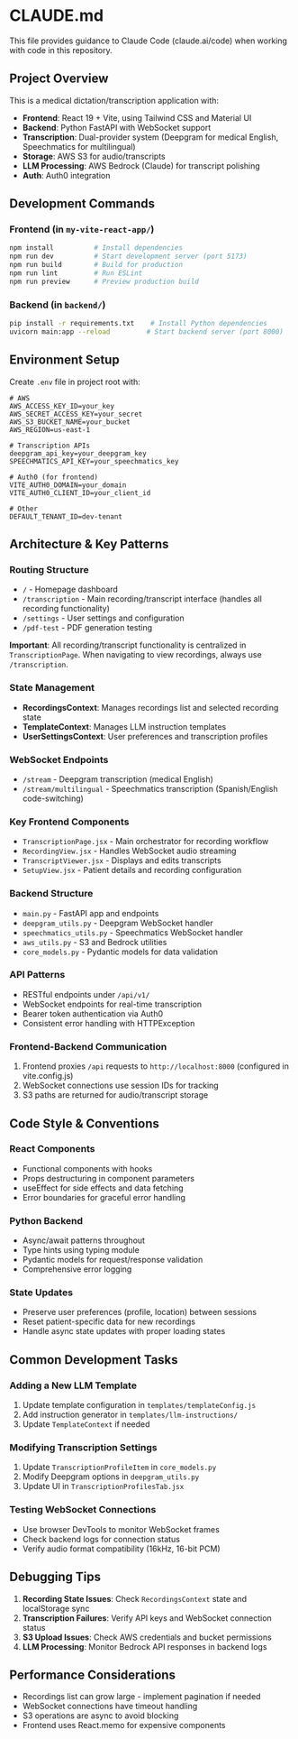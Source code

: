 # CLAUDE.md

This file provides guidance to Claude Code (claude.ai/code) when working with code in this repository.

## Project Overview

This is a medical dictation/transcription application with:
- **Frontend**: React 19 + Vite, using Tailwind CSS and Material UI
- **Backend**: Python FastAPI with WebSocket support
- **Transcription**: Dual-provider system (Deepgram for medical English, Speechmatics for multilingual)
- **Storage**: AWS S3 for audio/transcripts
- **LLM Processing**: AWS Bedrock (Claude) for transcript polishing
- **Auth**: Auth0 integration

## Development Commands

### Frontend (in `my-vite-react-app/`)
```bash
npm install          # Install dependencies
npm run dev          # Start development server (port 5173)
npm run build        # Build for production
npm run lint         # Run ESLint
npm run preview      # Preview production build
```

### Backend (in `backend/`)
```bash
pip install -r requirements.txt    # Install Python dependencies
uvicorn main:app --reload         # Start backend server (port 8000)
```

## Environment Setup

Create `.env` file in project root with:
```
# AWS
AWS_ACCESS_KEY_ID=your_key
AWS_SECRET_ACCESS_KEY=your_secret
AWS_S3_BUCKET_NAME=your_bucket
AWS_REGION=us-east-1

# Transcription APIs
deepgram_api_key=your_deepgram_key
SPEECHMATICS_API_KEY=your_speechmatics_key

# Auth0 (for frontend)
VITE_AUTH0_DOMAIN=your_domain
VITE_AUTH0_CLIENT_ID=your_client_id

# Other
DEFAULT_TENANT_ID=dev-tenant
```

## Architecture & Key Patterns

### Routing Structure
- `/` - Homepage dashboard
- `/transcription` - Main recording/transcript interface (handles all recording functionality)
- `/settings` - User settings and configuration
- `/pdf-test` - PDF generation testing

**Important**: All recording/transcript functionality is centralized in `TranscriptionPage`. When navigating to view recordings, always use `/transcription`.

### State Management
- **RecordingsContext**: Manages recordings list and selected recording state
- **TemplateContext**: Manages LLM instruction templates
- **UserSettingsContext**: User preferences and transcription profiles

### WebSocket Endpoints
- `/stream` - Deepgram transcription (medical English)
- `/stream/multilingual` - Speechmatics transcription (Spanish/English code-switching)

### Key Frontend Components
- `TranscriptionPage.jsx` - Main orchestrator for recording workflow
- `RecordingView.jsx` - Handles WebSocket audio streaming
- `TranscriptViewer.jsx` - Displays and edits transcripts
- `SetupView.jsx` - Patient details and recording configuration

### Backend Structure
- `main.py` - FastAPI app and endpoints
- `deepgram_utils.py` - Deepgram WebSocket handler
- `speechmatics_utils.py` - Speechmatics WebSocket handler
- `aws_utils.py` - S3 and Bedrock utilities
- `core_models.py` - Pydantic models for data validation

### API Patterns
- RESTful endpoints under `/api/v1/`
- WebSocket endpoints for real-time transcription
- Bearer token authentication via Auth0
- Consistent error handling with HTTPException

### Frontend-Backend Communication
1. Frontend proxies `/api` requests to `http://localhost:8000` (configured in vite.config.js)
2. WebSocket connections use session IDs for tracking
3. S3 paths are returned for audio/transcript storage

## Code Style & Conventions

### React Components
- Functional components with hooks
- Props destructuring in component parameters
- useEffect for side effects and data fetching
- Error boundaries for graceful error handling

### Python Backend
- Async/await patterns throughout
- Type hints using typing module
- Pydantic models for request/response validation
- Comprehensive error logging

### State Updates
- Preserve user preferences (profile, location) between sessions
- Reset patient-specific data for new recordings
- Handle async state updates with proper loading states

## Common Development Tasks

### Adding a New LLM Template
1. Update template configuration in `templates/templateConfig.js`
2. Add instruction generator in `templates/llm-instructions/`
3. Update `TemplateContext` if needed

### Modifying Transcription Settings
1. Update `TranscriptionProfileItem` in `core_models.py`
2. Modify Deepgram options in `deepgram_utils.py`
3. Update UI in `TranscriptionProfilesTab.jsx`

### Testing WebSocket Connections
- Use browser DevTools to monitor WebSocket frames
- Check backend logs for connection status
- Verify audio format compatibility (16kHz, 16-bit PCM)

## Debugging Tips

1. **Recording State Issues**: Check `RecordingsContext` state and localStorage sync
2. **Transcription Failures**: Verify API keys and WebSocket connection status
3. **S3 Upload Issues**: Check AWS credentials and bucket permissions
4. **LLM Processing**: Monitor Bedrock API responses in backend logs

## Performance Considerations

- Recordings list can grow large - implement pagination if needed
- WebSocket connections have timeout handling
- S3 operations are async to avoid blocking
- Frontend uses React.memo for expensive components